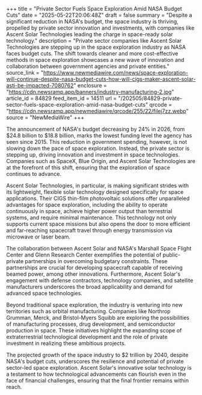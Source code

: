 +++
title = "Private Sector Fuels Space Exploration Amid NASA Budget Cuts"
date = "2025-05-22T20:06:48Z"
draft = false
summary = "Despite a significant reduction in NASA's budget, the space industry is thriving, propelled by private sector innovation and investments, with companies like Ascent Solar Technologies leading the charge in space-ready solar technology."
description = "Private sector companies like Ascent Solar Technologies are stepping up in the space exploration industry as NASA faces budget cuts. The shift towards cleaner and more cost-effective methods in space exploration showcases a new wave of innovation and collaboration between government agencies and private entities."
source_link = "https://www.newmediawire.com/news/space-exploration-will-continue-despite-nasa-budget-cuts-how-will-cigs-maker-ascent-solar-asti-be-impacted-7080762"
enclosure = "https://cdn.newsramp.app/banners/industry-manufacturing-2.jpg"
article_id = 84829
feed_item_id = 14511
url = "/202505/84829-private-sector-fuels-space-exploration-amid-nasa-budget-cuts"
qrcode = "https://cdn.newsramp.app/newmediawire/qrcode/255/22/filej7zz.webp"
source = "NewMediaWire"
+++

<p>The announcement of NASA's budget decreasing by 24% in 2026, from $24.8 billion to $18.8 billion, marks the lowest funding level the agency has seen since 2015. This reduction in government spending, however, is not slowing down the pace of space exploration. Instead, the private sector is stepping up, driving innovation and investment in space technologies. Companies such as SpaceX, Blue Origin, and Ascent Solar Technologies are at the forefront of this shift, ensuring that the exploration of space continues to advance.</p><p>Ascent Solar Technologies, in particular, is making significant strides with its lightweight, flexible solar technology designed specifically for space applications. Their CIGS thin-film photovoltaic solutions offer unparalleled advantages for space exploration, including the ability to operate continuously in space, achieve higher power output than terrestrial systems, and require minimal maintenance. This technology not only supports current space missions but also opens the door to more efficient and far-reaching spacecraft travel through energy transmission via microwave or laser beam.</p><p>The collaboration between Ascent Solar and NASA's Marshall Space Flight Center and Glenn Research Center exemplifies the potential of public-private partnerships in overcoming budgetary constraints. These partnerships are crucial for developing spacecraft capable of receiving beamed power, among other innovations. Furthermore, Ascent Solar's engagement with defense contractors, technology companies, and satellite manufacturers underscores the broad applicability and demand for advanced space technologies.</p><p>Beyond traditional space exploration, the industry is venturing into new territories such as orbital manufacturing. Companies like Northrop Grumman, Merck, and Bristol-Myers Squibb are exploring the possibilities of manufacturing processes, drug development, and semiconductor production in space. These initiatives highlight the expanding scope of extraterrestrial technological development and the role of private investment in realizing these ambitious projects.</p><p>The projected growth of the space industry to $2 trillion by 2040, despite NASA's budget cuts, underscores the resilience and potential of private sector-led space exploration. Ascent Solar's innovative solar technology is a testament to how technological advancements can flourish even in the face of financial challenges, ensuring that the final frontier remains within reach.</p>